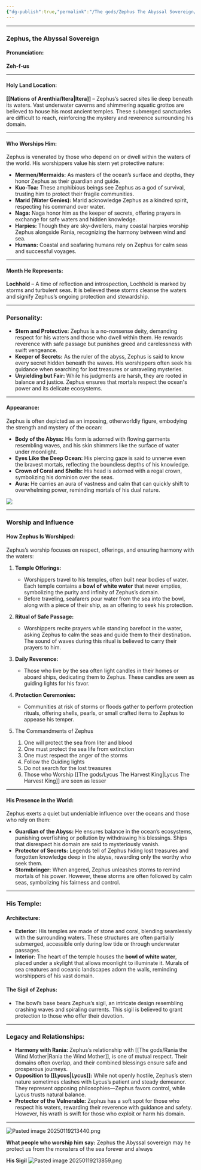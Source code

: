```yaml
---
{"dg-publish":true,"permalink":"/The gods/Zephus The Abyssal Sovereign/","tags":["Diety","Water"]}
---
```



---

### **Zephus, the Abyssal Sovereign**

#### **Pronunciation:**

**Zeh-f-us**

---

#### **Holy Land Location:**

**[[Nations of Arenthia/Itera\|Itera]]** – Zephus’s sacred sites lie deep beneath its waters. Vast underwater caverns and shimmering aquatic grottos are believed to house his most ancient temples. These submerged sanctuaries are difficult to reach, reinforcing the mystery and reverence surrounding his domain.

---

#### **Who Worships Him:**

Zephus is venerated by those who depend on or dwell within the waters of the world. His worshippers value his stern yet protective nature:

- **Mermen/Mermaids:** As masters of the ocean’s surface and depths, they honor Zephus as their guardian and guide.
- **Kuo-Toa:** These amphibious beings see Zephus as a god of survival, trusting him to protect their fragile communities.
- **Marid (Water Genies):** Marid acknowledge Zephus as a kindred spirit, respecting his command over water.
- **Naga:** Naga honor him as the keeper of secrets, offering prayers in exchange for safe waters and hidden knowledge.
- **Harpies:** Though they are sky-dwellers, many coastal harpies worship Zephus alongside Rania, recognizing the harmony between wind and sea.
- **Humans:** Coastal and seafaring humans rely on Zephus for calm seas and successful voyages.

---

#### **Month He Represents:**

**Lochhold** – A time of reflection and introspection, Lochhold is marked by storms and turbulent seas. It is believed these storms cleanse the waters and signify Zephus’s ongoing protection and stewardship.

---

### **Personality:**

- **Stern and Protective:** Zephus is a no-nonsense deity, demanding respect for his waters and those who dwell within them. He rewards reverence with safe passage but punishes greed and carelessness with swift vengeance.
- **Keeper of Secrets:** As the ruler of the abyss, Zephus is said to know every secret hidden beneath the waves. His worshippers often seek his guidance when searching for lost treasures or unraveling mysteries.
- **Unyielding but Fair:** While his judgments are harsh, they are rooted in balance and justice. Zephus ensures that mortals respect the ocean's power and its delicate ecosystems.

---

#### **Appearance:**

Zephus is often depicted as an imposing, otherworldly figure, embodying the strength and mystery of the ocean:

- **Body of the Abyss:** His form is adorned with flowing garments resembling waves, and his skin shimmers like the surface of water under moonlight.
- **Eyes Like the Deep Ocean:** His piercing gaze is said to unnerve even the bravest mortals, reflecting the boundless depths of his knowledge.
- **Crown of Coral and Shells:** His head is adorned with a regal crown, symbolizing his dominion over the seas.
- **Aura:** He carries an aura of vastness and calm that can quickly shift to overwhelming power, reminding mortals of his dual nature.

![](https://i.pinimg.com/736x/79/17/b1/7917b15af9aa2ba563b7a5b3ee92c28e.jpg)

---

### **Worship and Influence**

#### **How Zephus Is Worshiped:**

Zephus’s worship focuses on respect, offerings, and ensuring harmony with the waters:

1. **Temple Offerings:**
    
    - Worshippers travel to his temples, often built near bodies of water. Each temple contains a **bowl of white water** that never empties, symbolizing the purity and infinity of Zephus’s domain.
    - Before traveling, seafarers pour water from the sea into the bowl, along with a piece of their ship, as an offering to seek his protection.
2. **Ritual of Safe Passage:**
    
    - Worshippers recite prayers while standing barefoot in the water, asking Zephus to calm the seas and guide them to their destination. The sound of waves during this ritual is believed to carry their prayers to him.
3. **Daily Reverence:**
    
    - Those who live by the sea often light candles in their homes or aboard ships, dedicating them to Zephus. These candles are seen as guiding lights for his favor.
4. **Protection Ceremonies:**
    
    - Communities at risk of storms or floods gather to perform protection rituals, offering shells, pearls, or small crafted items to Zephus to appease his temper.
5. The Commandments of Zephus
	1. One will protect the sea from liter and blood
	2. One must protect the sea life from extinction
	3. One must respect the anger of the storms
	4.  Follow the Guiding lights
	5. Do not search for the lost treasures
	6. Those who Worship [[The gods/Lycus The Harvest King\|Lycus The Harvest King]] are seen as lesser

---

#### **His Presence in the World:**

Zephus exerts a quiet but undeniable influence over the oceans and those who rely on them:

- **Guardian of the Abyss:** He ensures balance in the ocean’s ecosystems, punishing overfishing or pollution by withdrawing his blessings. Ships that disrespect his domain are said to mysteriously vanish.
- **Protector of Secrets:** Legends tell of Zephus hiding lost treasures and forgotten knowledge deep in the abyss, rewarding only the worthy who seek them.
- **Stormbringer:** When angered, Zephus unleashes storms to remind mortals of his power. However, these storms are often followed by calm seas, symbolizing his fairness and control.

---

### **His Temple:**

#### **Architecture:**

- **Exterior:** His temples are made of stone and coral, blending seamlessly with the surrounding waters. These structures are often partially submerged, accessible only during low tide or through underwater passages.
- **Interior:** The heart of the temple houses the **bowl of white water**, placed under a skylight that allows moonlight to illuminate it. Murals of sea creatures and oceanic landscapes adorn the walls, reminding worshippers of his vast domain.

#### **The Sigil of Zephus:**

- The bowl’s base bears Zephus’s sigil, an intricate design resembling crashing waves and spiraling currents. This sigil is believed to grant protection to those who offer their devotion.

---

### **Legacy and Relationships:**

- **Harmony with Rania:** Zephus’s relationship with [[The gods/Rania the Wind Mother\|Rania the Wind Mother]], is one of mutual respect. Their domains often overlap, and their combined blessings ensure safe and prosperous journeys.
- **Opposition to [[Lycus\|Lycus]]:** While not openly hostile, Zephus’s stern nature sometimes clashes with Lycus’s patient and steady demeanor. They represent opposing philosophies—Zephus favors control, while Lycus trusts natural balance.
- **Protector of the Vulnerable:** Zephus has a soft spot for those who respect his waters, rewarding their reverence with guidance and safety. However, his wrath is swift for those who exploit or harm his domain.

---
![Pasted image 20250119213440.png](/img/user/z%20Images/Pasted%20image%2020250119213440.png)

**What people who worship him say:** Zephus the Abyssal sovereign may he protect us from the monsters of the sea forever and always

**His Sigil**
![Pasted image 20250119213859.png](/img/user/z%20Images/Pasted%20image%2020250119213859.png)